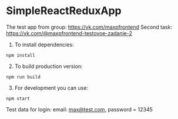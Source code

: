 # SimpleReactReduxApp
The test app from group: https://vk.com/maxpfrontend
Second task: https://vk.com/@maxpfrontend-testovoe-zadanie-2

1. To install dependencies:
```
npm install
```
2. To build production version: 
```
npm run build
```

3. For development you can use:
```
npm start
```
Test data for login:
email: max@test.com, password = 12345
